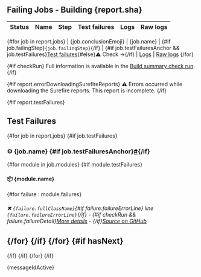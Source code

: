 ## Failing Jobs - Building {report.sha}

| Status | Name | Step | Test failures | Logs | Raw logs |
| :-:  | --  | --  | :-:  | :-:  | :-:  |
{#for job in report.jobs}
| {job.conclusionEmoji} | {job.name} | {#if job.failingStep}`{job.failingStep}`{/if} | {#if job.testFailuresAnchor && job.testFailures}[Test failures](#user-content-{job.testFailuresAnchor}){#else}:warning: Check →{/if} | [Logs]({job.url}) | [Raw logs]({job.rawLogsUrl})
{/for}

{#if checkRun}
Full information is available in the [Build summary check run]({checkRun.htmlUrl}).
{/if}

{#if report.errorDownloadingSurefireReports}
:warning: Errors occurred while downloading the Surefire reports. This report is incomplete.
{/if}

{#if report.testFailures}
## Test Failures

{#for job in report.jobs}
{#if job.testFailures}
### :gear: {job.name} {#if job.testFailuresAnchor}<a href="#user-content-{job.testFailuresAnchor}" id="{job.testFailuresAnchor}">#</a>{/if}
{#for module in job.modules}
{#if module.testFailures}
#### :package: {module.name}

{#for failure : module.failures}
###### ✖ `{failure.fullClassName}`{#if failure.failureErrorLine} line `{failure.failureErrorLine}`{/if} - {#if checkRun && failure.failureDetail}[More details]({checkRun.htmlUrl}#user-content-test-failure-{failure.fullClassName.toLowerCase}-{count}) - {/if}[Source on GitHub]({failure.shortenedFailureUrl})
{/for}
{/if}
{/for}
{#if hasNext}
---
{/if}
{/if}
{/for}
{/if}

{messageIdActive}